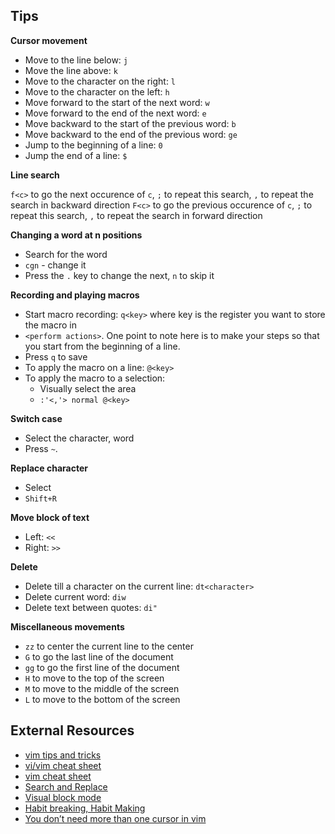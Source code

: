 ## Tips

**Cursor movement**

- Move to the line below: `j`
- Move the line above: `k`
- Move to the character on the right: `l`
- Move to the character on the left: `h`
- Move forward to the start of the next word: `w`
- Move forward to the end of the next word: `e`
- Move backward to the start of the previous word: `b`
- Move backward to the end of the previous word: `ge`
- Jump to the beginning of a line: `0`
- Jump the end of a line: `$`


**Line search**

`f<c>` to go the next occurence of `c`, `;` to repeat this search, `,` to repeat the search in backward direction
`F<c>` to go the previous occurence of `c`, `;` to repeat this search, `,` to repeat the search in forward direction

**Changing a word at n positions**

- Search for the word
- `cgn` - change it
- Press the `.` key to change the next, `n` to skip it

**Recording and playing macros**

- Start macro recording: `q<key>` where key is the register you want to store the macro in
- `<perform actions>`. One point to note here is to make your steps so that you start from the beginning of a line.
- Press `q` to save
- To apply the macro on a line: `@<key>`
- To apply the macro to a selection:
  - Visually select the area
  - `:'<,'> normal @<key>`


**Switch case**

- Select the character, word
- Press `~`.

**Replace character**

- Select
- `Shift+R`

**Move block of text**

- Left: `<<`
- Right: `>>`

**Delete**

- Delete till a character on the current line: `dt<character>` 
- Delete current word: `diw`
- Delete text between quotes: `di"`

**Miscellaneous movements**

- `zz` to center the current line to the center
- `G` to go the last line of the document
- `gg` to go the first line of the document
- `H` to move to the top of the screen
- `M` to move to the middle of the screen
- `L` to move to the bottom of the screen

## External Resources

- [vim tips and tricks](https://www.rosehosting.com/blog/vim-tips-and-tricks/)
- [vi/vim cheat sheet](http://www.viemu.com/vi-vim-cheat-sheet.gif)
- [vim cheat sheet](https://vim.rtorr.com/)
- [Search and Replace](http://vim.wikia.com/wiki/Search_and_replace)
- [Visual block mode](http://vimcasts.org/transcripts/22/en/)
- [Habit breaking, Habit Making](http://vimcasts.org/blog/2013/02/habit-breaking-habit-making/)
- [You don’t need more than one cursor in vim
](https://medium.com/@schtoeffel/you-don-t-need-more-than-one-cursor-in-vim-2c44117d51db)

